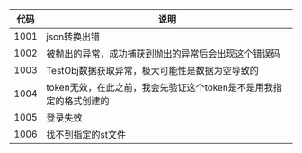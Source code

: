 | 代码 | 说明 |
| --- | --- |
| 1001 | json转换出错 |
| 1002 | 被抛出的异常，成功捕获到抛出的异常后会出现这个错误码 |
| 1003 | TestObj数据获取异常，极大可能性是数据为空导致的 |
| 1004 | token无效，在此之前，我会先验证这个token是不是用我指定的格式创建的 |
| 1005 | 登录失效 |
| 1006 | 找不到指定的st文件 |